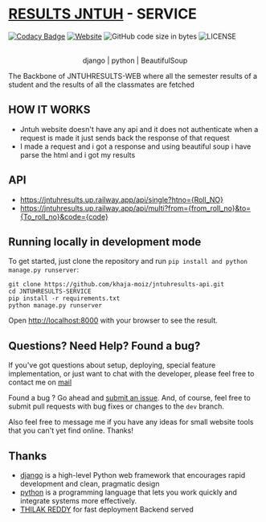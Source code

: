 # [RESULTS JNTUH](http://resultsjntuh.vercel.app/) - SERVICE </h1>
[![Codacy Badge](https://app.codacy.com/project/badge/Grade/29064b56066d4799b6167567f710bb8b)](https://app.codacy.com/gh/khaja-moiz/jnuthresults-api/dashboard?utm_source=gh&utm_medium=referral&utm_content=&utm_campaign=Badge_grade)
[![Website](https://img.shields.io/badge/Website-Results%20Jntuh-blue?style=flat&logo=world&logoColor=white)](https://resultsjntuh.up.railway.app/)
![GitHub code size in bytes](https://img.shields.io/github/languages/code-size/khaja-moiz/jnuthresults-api)
![LICENSE](https://img.shields.io/github/license/khaja-moiz/jnuthresults-api)

<p align="center">
  <br>
  django | python | BeautifulSoup 
</p>

The Backbone of JNTUHRESULTS-WEB where all the semester results of a student and the results of all the classmates are fetched

## HOW IT WORKS

* Jntuh website doesn't have any api and it does not authenticate when a request is made it just sends back the response of that request
* I made a request and i got a response and using beautiful soup i have parse the html and i got my results

## API
* https://jntuhresults.up.railway.app/api/single?htno={Roll_NO}
* https://jntuhresults.up.railway.app/api/multi?from={from_roll_no}&to={To_roll_no}&code={code}


## Running locally in development mode

To get started, just clone the repository and run `pip install and python manage.py runserver`:

    git clone https://github.com/khaja-moiz/jntuhresults-api.git
    cd JNTUHRESULTS-SERVICE
    pip install -r requirements.txt
    python manage.py runserver

Open [http://localhost:8000](http://localhost:8000) with your browser to see the result.

## Questions? Need Help? Found a bug?

If you've got questions about setup, deploying, special feature implementation, or just want to chat with the developer, please feel free to contact me on <a href="mailto:khwaja.moizuddin786@gmail.com">mail</a>

Found a bug ? Go ahead and [submit an issue](https://github.com/khaja-moiz/jntuhresults-api/issues). And, of course, feel free to submit pull requests with bug fixes or changes to the `dev` branch.

Also feel free to message me if you have any ideas for small website tools that you can't yet find online. Thanks!

## Thanks

- [django](https://www.djangoproject.com/) is a high-level Python web framework that encourages rapid development and clean, pragmatic design
- [python](https://www.python.org/) is a programming language that lets you work quickly
and integrate systems more effectively.
- [THILAK REDDY](https://github.com/ThilakReddyy) for fast deployment Backend served
 
